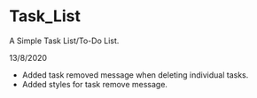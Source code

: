 # Task_List
A Simple Task List/To-Do List. 

13/8/2020
- Added task removed message when deleting individual tasks.
- Added styles for task remove message.
